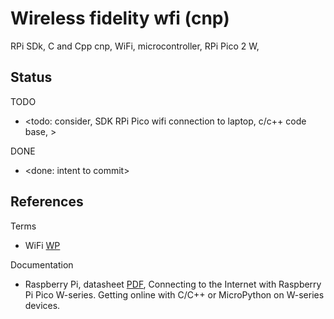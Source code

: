 # Wireless fidelity wfi (cnp)

RPi SDk, C and Cpp cnp, WiFi, microcontroller, RPi Pico 2 W, 

## Status

TODO
* <todo: consider, SDK RPi Pico wifi connection to laptop, c/c++ code base, >

DONE
* <done: intent to commit>

## References

Terms
* WiFi [WP](https://en.wikipedia.org/wiki/Wi-Fi)

Documentation
* Raspberry Pi, datasheet [PDF](https://datasheets.raspberrypi.com/picow/connecting-to-the-internet-with-pico-w.pdf), Connecting to the Internet with Raspberry Pi Pico W-series. Getting online with C/C++ or MicroPython on W-series devices.